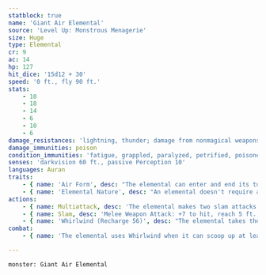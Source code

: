 ```yaml
---
statblock: true
name: 'Giant Air Elemental'
source: 'Level Up: Monstrous Menagerie'
size: Huge
type: Elemental
cr: 9
ac: 14
hp: 127
hit_dice: '15d12 + 30'
speed: '0 ft., fly 90 ft.'
stats:
    - 10
    - 18
    - 14
    - 6
    - 10
    - 6
damage_resistances: 'lightning, thunder; damage from nonmagical weapons'
damage_immunities: poison
condition_immunities: 'fatigue, grappled, paralyzed, petrified, poisoned, prone, restrained, stunned, unconscious'
senses: 'darkvision 60 ft., passive Perception 10'
languages: Auran
traits:
    - { name: 'Air Form', desc: "The elemental can enter and end its turn in other creatures' spaces and pass through an opening as narrow as 1 inch wide without squeezing." }
    - { name: 'Elemental Nature', desc: "An elemental doesn't require air, sustenance, or sleep." }
actions:
    - { name: Multiattack, desc: 'The elemental makes two slam attacks.' }
    - { name: Slam, desc: 'Melee Weapon Attack: +7 to hit, reach 5 ft., one target. Hit: 24 (6d6 + 4) bludgeoning damage.' }
    - { name: 'Whirlwind (Recharge 56)', desc: "The elemental takes the form of a whirlwind, flies up to half of its fly speed without provoking opportunity attacks, and then resumes its normal form. When a creature shares its space with the whirlwind for the first time during this movement, that creature makes a DC 15 Strength saving throw. On a failure, the creature is carried inside the elemental's space until the whirlwind ends, taking 3 (1d6) bludgeoning damage for each 10 feet it is carried, and falls prone at the end of the movement. The whirlwind can carry one Large creature or up to four Medium or smaller creatures." }
combat:
    - { name: 'The elemental uses Whirlwind when it can scoop up at least three creatures', desc: 'If possible, it ends this movement in the air so creatures inside it take additional falling damage. Otherwise, it makes a slam attack on creatures within its reach or sharing its space. Elementals retreat only if ordered to do so.' }

---
```

```statblock
monster: Giant Air Elemental
```
